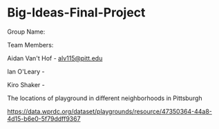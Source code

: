 # Big-Ideas-Final-Project

Group Name: 

Team Members:

Aidan Van't Hof - alv115@pitt.edu

Ian O'Leary - 

Kiro Shaker - 

The locations of playground in different neighborhoods in Pittsburgh

https://data.wprdc.org/dataset/playgrounds/resource/47350364-44a8-4d15-b6e0-5f79ddff9367 
